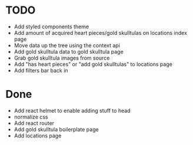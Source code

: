 # TODO

- Add styled components theme
- Add amount of acquired heart pieces/gold skulltulas on locations index page
- Move data up the tree using the context api
- Add gold skulltula data to gold skulltula page
- Grab gold skulltula images from source
- Add "has heart pieces" or "add gold skulltulas" to locations page
- Add filters bar back in

# Done

- Add react helmet to enable adding stuff to head
- normalize css
- Add react router
- Add gold skulltula boilerplate page
- Add locations page
